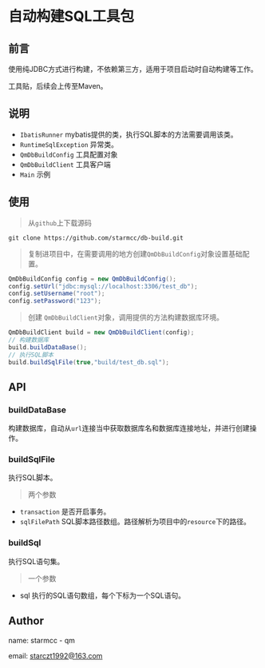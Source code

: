 # 自动构建SQL工具包

## 前言

使用纯JDBC方式进行构建，不依赖第三方，适用于项目启动时自动构建等工作。

工具贴，后续会上传至Maven。

## 说明

- `IbatisRunner` mybatis提供的类，执行SQL脚本的方法需要调用该类。
- `RuntimeSqlException`  异常类。
- `QmDbBuildConfig` 工具配置对象
- `QmDbBuildClient` 工具客户端
- `Main` 示例



## 使用

> 从`github`上下载源码

```shell
git clone https://github.com/starmcc/db-build.git
```

> 复制进项目中，在需要调用的地方创建`QmDbBuildConfig`对象设置基础配置。

```java
QmDbBuildConfig config = new QmDbBuildConfig();
config.setUrl("jdbc:mysql://localhost:3306/test_db");
config.setUsername("root");
config.setPassword("123");
```

> 创建 `QmDbBuildClient`对象，调用提供的方法构建数据库环境。

```java
QmDbBuildClient build = new QmDbBuildClient(config);
// 构建数据库
build.buildDataBase();
// 执行SQL脚本
build.buildSqlFile(true,"build/test_db.sql");
```



## API

### buildDataBase

构建数据库，自动从`url`连接当中获取数据库名和数据库连接地址，并进行创建操作。

### buildSqlFile

执行SQL脚本。

> 两个参数

- `transaction`  是否开启事务。
- `sqlFilePath`  SQL脚本路径数组。路径解析为项目中的`resource`下的路径。

### buildSql

执行SQL语句集。

> 一个参数

- sql  执行的SQL语句数组，每个下标为一个SQL语句。



## Author

name: starmcc - qm

email: starczt1992@163.com